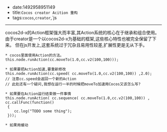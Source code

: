 * date:1492958951149
* title:`Cocos creator Acition 重构`
* tags:`cocos`,`creator`,`js

---

cocos2d-x的Action框架强大而丰富,其Action系统的核心在于继承和组合使用。
由于creator是一个以cocos2d-x为基础的框架,这些核心特性也被完全保留了下来。
但在js开发上,这套系统过于冗杂且易用性较差,扩展性更是无从下手。



    * cocos里面使用Action的方法。
    this.node.runAction(cc.moveTo(1.0,cc.v2(100,100)));

    * 如果要把Action加速,要重新修改
    this.node.runAction(cc.speed( cc.moveTo(1.0,cc.v2(100,100)) ,2.0);
    // 注意cc.speed会返回一个新的Action
    // 此处还有一个疑问,我想在运行一半的时候把moveTo加速用Cocos又该怎么写?

    * 如果要在Action运行结束做一件事情
    this.node.runAction( cc.sequence( cc.moveTo(1.0,cc.v2(100,100)) , cc.callFunc(function()
     {
        cc.log("TODO some thing");
     }));

    * 如果用缓动

